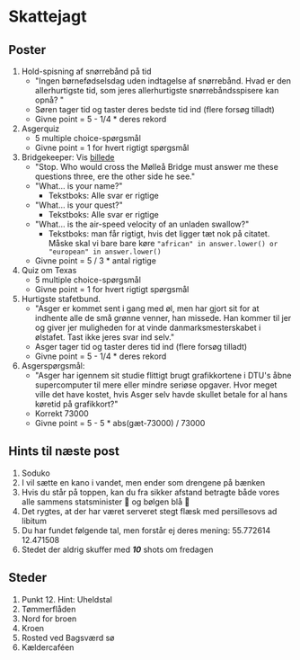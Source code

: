 # Skattejagt

## Poster
1. Hold-spisning af snørrebånd på tid
    - "Ingen børnefødselsdag uden indtagelse af snørrebånd. Hvad er den allerhurtigste tid, som jeres allerhurtigste snørrebåndsspisere kan opnå? "
    - Søren tager tid og taster deres bedste tid ind (flere forsøg tilladt)
    - Givne point = 5 - 1/4 * deres rekord 
2. Asgerquiz
    - 5 multiple choice-spørgsmål
    - Givne point = 1 for hvert rigtigt spørgsmål
3. Bridgekeeper:  Vis [billede](static/bridgekeeper.jpg)
    - "Stop. Who would cross the Mølleå Bridge must answer me these questions three, ere the other side he see."
    - "What… is your name?"
      - Tekstboks: Alle svar er rigtige
    - "What… is your quest?"
      - Tekstboks: Alle svar er rigtige
    - "What… is the air-speed velocity of an unladen swallow?"
      - Tekstboks: man får rigtigt, hvis det ligger tæt nok på citatet. Måske skal vi bare bare køre `"african" in answer.lower() or "european" in answer.lower()`
    - Givne point = 5 / 3 * antal rigtige 
4. Quiz om Texas
    - 5 multiple choice-spørgsmål
    - Givne point = 1 for hvert rigtigt spørgsmål
5. Hurtigste stafetbund.
    - "Asger er kommet sent i gang med øl, men har gjort sit for at indhente alle de små grønne venner, han missede. Han kommer til jer og giver jer muligheden for at vinde danmarksmesterskabet i ølstafet. Tast ikke jeres svar ind selv."
    - Asger tager tid og taster deres tid ind (flere forsøg tilladt)
    - Givne point = 5 - 1/4 * deres rekord
6. Asgerspørgsmål: 
    - "Asger har igennem sit studie flittigt brugt grafikkortene i DTU's åbne supercomputer til mere eller mindre seriøse opgaver. Hvor meget ville det have kostet, hvis Asger selv havde skullet betale for al hans køretid på grafikkort?"
    - Korrekt 73000
    - Givne point =  5 - 5 * abs(gæt-73000) / 73000 

## Hints til næste post
1. Soduko
2. I vil sætte en kano i vandet, men ender som drengene på bænken
3. Hvis du står på toppen, kan du fra sikker afstand betragte både vores alle sammens statsminister :rose: og bølgen blå :wave:
4. Det rygtes, at der har været serveret stegt flæsk med persillesovs ad libitum
5. Du har fundet følgende tal, men forstår ej deres mening: 55.772614 12.471508
6. Stedet der aldrig skuffer med ***10*** shots om fredagen

## Steder
1. Punkt 12. Hint: Uheldstal
2. Tømmerflåden
3. Nord for broen
4. Kroen
5. Rosted ved Bagsværd sø
6. Kældercaféen

